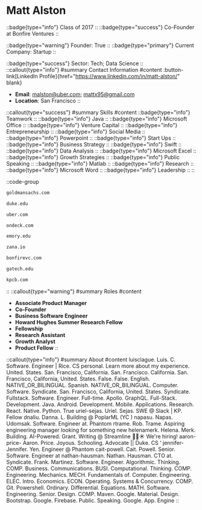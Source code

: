 # Matt Alston
::badge{type="info"}
Class of 2017
::
::badge{type="success"}
Co-Founder at Bonfire Ventures
::

::badge{type="warning"}
Founder: True
::
::badge{type="primary"}
Current Company: Startup
::

::badge{type="success"}
Sector: Tech; Data Science
::
::callout{type="info"}
#summary
Contact Information
#content
:button-link[LinkedIn Profile]{href="https://www.linkedin.com/in/matt-alston/" blank}
- **Email**: malston@uber.com; mattx95@gmail.com
- **Location**: San Francisco
::

::callout{type="success"}
#summary
Skills
#content
::badge{type="info"}
Teamwork
::
::badge{type="info"}
Java
::
::badge{type="info"}
Microsoft Office
::
::badge{type="info"}
Venture Capital
::
::badge{type="info"}
Entrepreneurship
::
::badge{type="info"}
Social Media
::
::badge{type="info"}
Powerpoint
::
::badge{type="info"}
Start Ups
::
::badge{type="info"}
Business Strategy
::
::badge{type="info"}
Swift
::
::badge{type="info"}
Data Analysis
::
::badge{type="info"}
Microsoft Excel
::
::badge{type="info"}
Growth Strategies
::
::badge{type="info"}
Public Speaking
::
::badge{type="info"}
Matlab
::
::badge{type="info"}
Research
::
::badge{type="info"}
Microsoft Word
::
::badge{type="info"}
Leadership
::
::

::code-group
```bash [Goldman Sachs]
goldmansachs.com
```
```bash [Duke University]
duke.edu
```
```bash [Uber]
uber.com
```
```bash [OnDeck]
ondeck.com
```
```bash [Emory University]
emory.edu
```
```bash [Zana]
zana.io
```
```bash [Bonfire Ventures]
bonfirevc.com
```
```bash [Georgia Tech]
gatech.edu
```
```bash [Kleiner Perkins Caufield & Byers]
kpcb.com
```
::
::callout{type="warning"}
#summary
Roles
#content
- **Associate Product Manager**
- **Co-Founder**
- **Business Software Engineer**
- **Howard Hughes Summer Research Fellow**
- **Fellowship**
- **Research Assistant**
- **Growth Analyst**
- **Product Fellow**
::

::callout{type="info"}
#summary
About
#content
luisclague. Luis. C. Software. Engineer | Rice. CS personal. Learn more about my experience. United. States. San. Francisco, California. San. Francisco. California. San. Francisco, California, United. States. False. False. English. NATIVE_OR_BILINGUAL. Spanish. NATIVE_OR_BILINGUAL. Computer. Software. Syndicate. San. Francisco, California, United. States. Syndicate. Fullstack. Software. Engineer. Full-time. Apollo. GraphQL. Full-Stack. Development. Java. Android. Development. Mobile. Applications. Research. React. Native. Python. True uriel-sejas. Uriel. Sejas. SWE @ Slack | KP. Fellow dnaliu. Danna. L. Building @ PoplarML (YC ) napasu. Napas. Udomsak. Software. Engineer at. Phantom rtrame. Rob. Trame. Aspiring engineering manager looking for something new helenamerk. Helena. Merk. Building. AI-Powered. Grant. Writing @ Streamline 🌵🌈☀️ We're hiring! aaron-price- Aaron. Price. Joyous. Schooling. Advocate || Duke. CS ‘ jennifer- Jennifer. Yen. Engineer @ Phantom cait-powell. Cait. Powell. Senior. Software. Engineer at nathan-hausman. Nathan. Hausman. CTO at. Syndicate. Frank. Martinez. Software. Engineer. Algorithmic. Thinking. COMP. Business. Communications. BUSI. Computational. Thinking. COMP. Engineering. Mechanics. MECH. Fundamentals of. Computer. Engineering. ELEC. Intro. Economics. ECON. Operating. Systems & Concurrency. COMP. Git. Powershell. Ordinary. Differential. Equations. MATH. Software. Engineering. Senior. Design. COMP. Maven. Google. Material. Design. Bootstrap. Google. Firebase. Public. Speaking. Google. App. Engine
::
